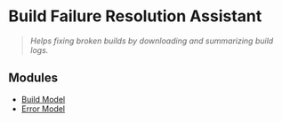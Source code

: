 # Build Failure Resolution Assistant

> _Helps fixing broken builds by downloading and summarizing build logs._

## Modules

- [Build Model](build-model/README.md)
- [Error Model](error-model/README.md)
